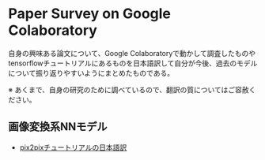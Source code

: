 # Paper Survey on Google Colaboratory
自身の興味ある論文について、Google Colaboratoryで動かして調査したものやtensorflowチュートリアルにあるものを日本語訳して自分が今後、過去のモデルについて振り返りやすいようにまとめたものである。

※ あくまで、自身の研究のために調べているので、翻訳の質についてはご容赦ください。


## 画像変換系NNモデル
- [pix2pixチュートリアルの日本語訳](https://github.com/ko4ro/paper_survey_colab/blob/main/pix2pix_jp.ipynb)
